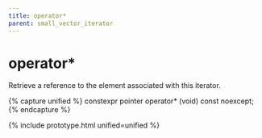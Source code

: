 ```yaml
---
title: operator*
parent: small_vector_iterator
---
```


# operator*

Retrieve a reference to the element associated with this iterator.

{% capture unified %}
constexpr
pointer
operator* (void) const noexcept;
{% endcapture %}

{% include prototype.html unified=unified %}
